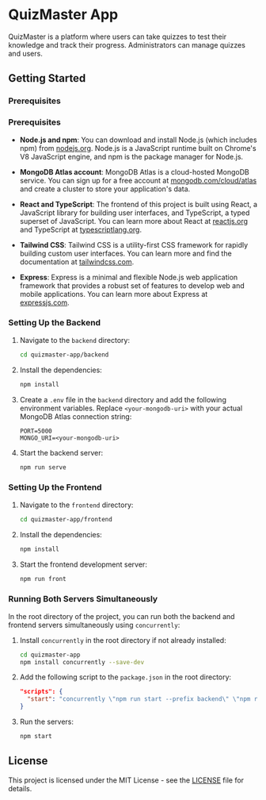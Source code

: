 # QuizMaster App

QuizMaster is a platform where users can take quizzes to test their knowledge and track their progress. Administrators can manage quizzes and users.

## Getting Started

### Prerequisites

### Prerequisites

- **Node.js and npm**: You can download and install Node.js (which includes npm) from [nodejs.org](https://nodejs.org/). Node.js is a JavaScript runtime built on Chrome's V8 JavaScript engine, and npm is the package manager for Node.js.

- **MongoDB Atlas account**: MongoDB Atlas is a cloud-hosted MongoDB service. You can sign up for a free account at [mongodb.com/cloud/atlas](https://www.mongodb.com/cloud/atlas) and create a cluster to store your application's data.

- **React and TypeScript**: The frontend of this project is built using React, a JavaScript library for building user interfaces, and TypeScript, a typed superset of JavaScript. You can learn more about React at [reactjs.org](https://reactjs.org/) and TypeScript at [typescriptlang.org](https://www.typescriptlang.org/).

- **Tailwind CSS**: Tailwind CSS is a utility-first CSS framework for rapidly building custom user interfaces. You can learn more and find the documentation at [tailwindcss.com](https://tailwindcss.com/).

- **Express**: Express is a minimal and flexible Node.js web application framework that provides a robust set of features to develop web and mobile applications. You can learn more about Express at [expressjs.com](https://expressjs.com/).

### Setting Up the Backend

1. Navigate to the `backend` directory:

    ```sh
    cd quizmaster-app/backend
    ```

2. Install the dependencies:

    ```sh
    npm install
    ```

3. Create a `.env` file in the `backend` directory and add the following environment variables. Replace `<your-mongodb-uri>` with your actual MongoDB Atlas connection string:

    ```env
    PORT=5000
    MONGO_URI=<your-mongodb-uri>
    ```

4. Start the backend server:

    ```sh
    npm run serve
    ```

### Setting Up the Frontend

1. Navigate to the `frontend` directory:

    ```sh
    cd quizmaster-app/frontend
    ```

2. Install the dependencies:

    ```sh
    npm install
    ```

3. Start the frontend development server:

    ```sh
    npm run front
    ```

### Running Both Servers Simultaneously

In the root directory of the project, you can run both the backend and frontend servers simultaneously using `concurrently`:

1. Install `concurrently` in the root directory if not already installed:

    ```sh
    cd quizmaster-app
    npm install concurrently --save-dev
    ```

2. Add the following script to the `package.json` in the root directory:

    ```json
    "scripts": {
      "start": "concurrently \"npm run start --prefix backend\" \"npm run start --prefix frontend\""
    }
    ```

3. Run the servers:

    ```sh
    npm start
    ```

## License

This project is licensed under the MIT License - see the [LICENSE](LICENSE) file for details.
